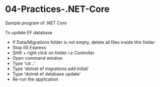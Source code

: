 # 04-Practices-.NET-Core
Sample program of .NET Core

To update EF database
- If Data/Migrations folder is not empty, delete all files inside this folder
- Stop IIS Express
- Shift + right click on folder i.e Controller
- Open command window
- Type 'cd ..'
- Type 'dotnet ef migrations add Initial'
- Type 'dotnet ef database update'
- Re-run the application